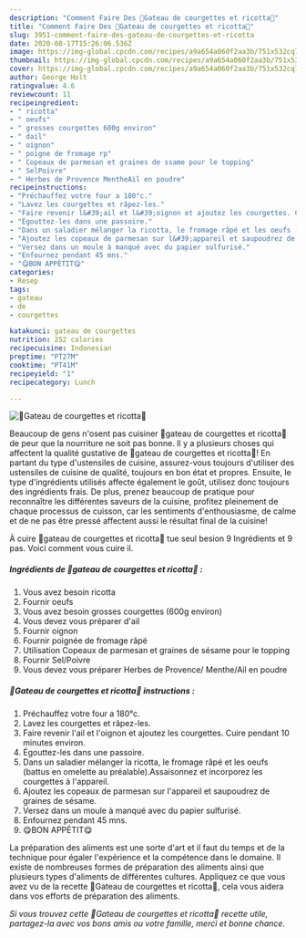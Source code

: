 ```yaml
---
description: "Comment Faire Des 💚Gateau de courgettes et ricotta💚"
title: "Comment Faire Des 💚Gateau de courgettes et ricotta💚"
slug: 3951-comment-faire-des-gateau-de-courgettes-et-ricotta
date: 2020-08-17T15:26:06.536Z
image: https://img-global.cpcdn.com/recipes/a9a654a060f2aa3b/751x532cq70/💚gateau-de-courgettes-et-ricotta💚-photo-principale-de-la-recette.jpg
thumbnail: https://img-global.cpcdn.com/recipes/a9a654a060f2aa3b/751x532cq70/💚gateau-de-courgettes-et-ricotta💚-photo-principale-de-la-recette.jpg
cover: https://img-global.cpcdn.com/recipes/a9a654a060f2aa3b/751x532cq70/💚gateau-de-courgettes-et-ricotta💚-photo-principale-de-la-recette.jpg
author: George Holt
ratingvalue: 4.6
reviewcount: 11
recipeingredient:
- " ricotta"
- " oeufs"
- " grosses courgettes 600g environ"
- " dail"
- " oignon"
- " poigne de fromage rp"
- " Copeaux de parmesan et graines de ssame pour le topping"
- " SelPoivre"
- " Herbes de Provence MentheAil en poudre"
recipeinstructions:
- "Préchauffez votre four a 180°c."
- "Lavez les courgettes et râpez-les."
- "Faire revenir l&#39;ail et l&#39;oignon et ajoutez les courgettes. Cuire pendant 10 minutes environ."
- "Égouttez-les dans une passoire."
- "Dans un saladier mélanger la ricotta, le fromage râpé et les oeufs (battus en omelette au préalable).Assaisonnez et incorporez les courgettes à l&#39;appareil."
- "Ajoutez les copeaux de parmesan sur l&#39;appareil et saupoudrez de graines de sésame."
- "Versez dans un moule à manqué avec du papier sulfurisé."
- "Enfournez pendant 45 mns."
- "😋BON APPÉTIT😋"
categories:
- Resep
tags:
- gateau
- de
- courgettes

katakunci: gateau de courgettes 
nutrition: 252 calories
recipecuisine: Indonesian
preptime: "PT27M"
cooktime: "PT41M"
recipeyield: "1"
recipecategory: Lunch

---
```



![💚Gateau de courgettes et ricotta💚](https://img-global.cpcdn.com/recipes/a9a654a060f2aa3b/751x532cq70/💚gateau-de-courgettes-et-ricotta💚-photo-principale-de-la-recette.jpg)

Beaucoup de gens n'osent pas cuisiner 💚gateau de courgettes et ricotta💚 de peur que la nourriture ne soit pas bonne. Il y a plusieurs choses qui affectent la qualité gustative de 💚gateau de courgettes et ricotta💚! En partant du type d'ustensiles de cuisine, assurez-vous toujours d'utiliser des ustensiles de cuisine de qualité, toujours en bon état et propres. Ensuite, le type d'ingrédients utilisés affecte également le goût, utilisez donc toujours des ingrédients frais. De plus, prenez beaucoup de pratique pour reconnaître les différentes saveurs de la cuisine, profitez pleinement de chaque processus de cuisson, car les sentiments d'enthousiasme, de calme et de ne pas être pressé affectent aussi le résultat final de la cuisine!

<!--inarticleads1-->

À cuire 💚gateau de courgettes et ricotta💚 tue seul besion 9 Ingrédients et 9 pas. Voici comment vous cuire il.

##### Ingrédients de 💚gateau de courgettes et ricotta💚 :

1. Vous avez besoin  ricotta
1. Fournir  oeufs
1. Vous avez besoin  grosses courgettes (600g environ)
1. Vous devez vous préparer  d&#39;ail
1. Fournir  oignon
1. Fournir  poignée de fromage râpé
1. Utilisation  Copeaux de parmesan et graines de sésame pour le topping
1. Fournir  Sel/Poivre
1. Vous devez vous préparer  Herbes de Provence/ Menthe/Ail en poudre




<!--inarticleads2-->

##### 💚Gateau de courgettes et ricotta💚 instructions :

1. Préchauffez votre four a 180°c.
1. Lavez les courgettes et râpez-les.
1. Faire revenir l&#39;ail et l&#39;oignon et ajoutez les courgettes. Cuire pendant 10 minutes environ.
1. Égouttez-les dans une passoire.
1. Dans un saladier mélanger la ricotta, le fromage râpé et les oeufs (battus en omelette au préalable).Assaisonnez et incorporez les courgettes à l&#39;appareil.
1. Ajoutez les copeaux de parmesan sur l&#39;appareil et saupoudrez de graines de sésame.
1. Versez dans un moule à manqué avec du papier sulfurisé.
1. Enfournez pendant 45 mns.
1. 😋BON APPÉTIT😋




<!--inarticleads1-->

<p>
La préparation des aliments est une sorte d'art et il faut du temps et de la technique pour égaler l'expérience et la compétence dans le domaine. Il existe de nombreuses formes de préparation des aliments ainsi que plusieurs types d'aliments de différentes cultures. Appliquez ce que vous avez vu de la recette 💚Gateau de courgettes et ricotta💚, cela vous aidera dans vos efforts de préparation des aliments.
</p>

<p>
<i>Si vous trouvez cette 💚Gateau de courgettes et ricotta💚 recette utile, partagez-la avec vos bons amis ou votre famille, merci et bonne chance.</i>
</p>

